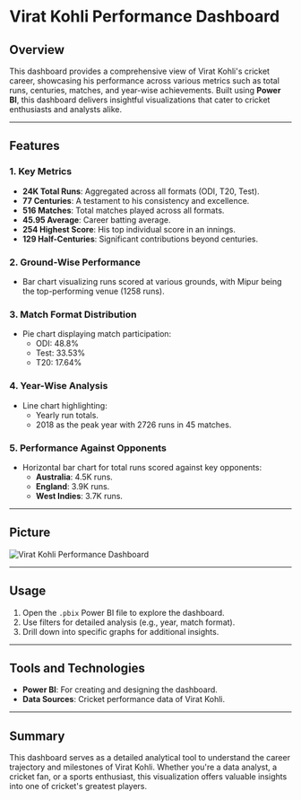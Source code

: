 # Virat Kohli Performance Dashboard

## Overview
This dashboard provides a comprehensive view of Virat Kohli's cricket career, showcasing his performance across various metrics such as total runs, centuries, matches, and year-wise achievements. Built using **Power BI**, this dashboard delivers insightful visualizations that cater to cricket enthusiasts and analysts alike.

---

## Features
### 1. **Key Metrics**
- **24K Total Runs**: Aggregated across all formats (ODI, T20, Test).
- **77 Centuries**: A testament to his consistency and excellence.
- **516 Matches**: Total matches played across all formats.
- **45.95 Average**: Career batting average.
- **254 Highest Score**: His top individual score in an innings.
- **129 Half-Centuries**: Significant contributions beyond centuries.

### 2. **Ground-Wise Performance**
- Bar chart visualizing runs scored at various grounds, with Mipur being the top-performing venue (1258 runs).

### 3. **Match Format Distribution**
- Pie chart displaying match participation:
  - ODI: 48.8%
  - Test: 33.53%
  - T20: 17.64%

### 4. **Year-Wise Analysis**
- Line chart highlighting:
  - Yearly run totals.
  - 2018 as the peak year with 2726 runs in 45 matches.

### 5. **Performance Against Opponents**
- Horizontal bar chart for total runs scored against key opponents:
  - **Australia**: 4.5K runs.
  - **England**: 3.9K runs.
  - **West Indies**: 3.7K runs.

---

## Picture
![Virat Kohli Performance Dashboard](./path-to-image/Virat_Kohli.png)

---

## Usage
1. Open the `.pbix` Power BI file to explore the dashboard.
2. Use filters for detailed analysis (e.g., year, match format).
3. Drill down into specific graphs for additional insights.

---

## Tools and Technologies
- **Power BI**: For creating and designing the dashboard.
- **Data Sources**: Cricket performance data of Virat Kohli.

---

## Summary
This dashboard serves as a detailed analytical tool to understand the career trajectory and milestones of Virat Kohli. Whether you're a data analyst, a cricket fan, or a sports enthusiast, this visualization offers valuable insights into one of cricket's greatest players.
